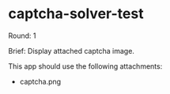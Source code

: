 # captcha-solver-test

Round: 1

Brief:
Display attached captcha image.

This app should use the following attachments:
- captcha.png
